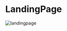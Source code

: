 # LandingPage
![landingpage](https://user-images.githubusercontent.com/66763791/169408456-fc2ae4a2-d8fe-4cd2-b30c-ea5890899e8a.jpeg)
